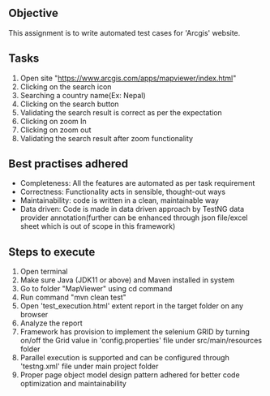 ## Objective

This assignment is to write automated test cases for 'Arcgis' website.

## Tasks
1. Open site "https://www.arcgis.com/apps/mapviewer/index.html"
2. Clicking on the search icon
3. Searching a country name(Ex: Nepal)
4. Clicking on the search button
5. Validating the search result is correct as per the expectation
6. Clicking on zoom In 
7. Clicking on zoom out
8. Validating the search result after zoom functionality


## Best practises adhered 
- Completeness: All the features are automated as per task requirement
- Correctness: Functionality acts in sensible, thought-out ways
- Maintainability: code is written in a clean, maintainable way
- Data driven: Code is made in data driven approach by TestNG data provider annotation(further can be enhanced through json file/excel sheet which is out of scope in this framework)


## Steps to execute

1. Open terminal
2. Make sure Java (JDK11 or above) and Maven installed in system
3. Go to folder "MapViewer" using cd command
4. Run command "mvn clean test"
5. Open 'test_execution.html' extent report in the target folder on any browser
6. Analyze the report
7. Framework has provision to implement the selenium GRID by turning on/off the Grid value in 'config.properties' file under src/main/resources folder
8. Parallel execution is supported and can be configured through 'testng.xml' file under main project folder
9. Proper page object model design pattern adhered for better code optimization and maintainability

